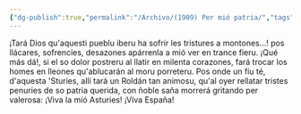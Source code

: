 ```yaml
---
{"dg-publish":true,"permalink":"/Archivo/(1909) Per mió patria/","tags":["#Siglo_20","central","a1909","Pachín_de_Melás","escrito","Gijón","poema"]}
---
```



¡Tará Dios qu'aquesti pueblu iberu
ha sofrir les tristures a montones...!
pos llácares, sofrencies, desazones
apárrenla a mió ver en trance fieru.
¡Qué más dá!, si el so dolor postreru
al llatir en milenta corazones,
fará trocar los homes en lleones
qu'ablucarán al moru porreteru.
Pos onde un fíu té, d'aquesta 'Sturies,
allí tará un Roldán tan animosu,
qu'al oyer rellatar tristes penuries
de so patria querida, con ñoble saña
morrerá gritando per valerosa:
¡Viva la mió Asturies! ¡Viva España!